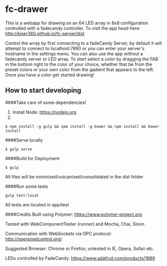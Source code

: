 # fc-drawer
This is a webapp for drawing on an 64 LED array in 8x8 configuration controlled with a fadecandy controller.  To visit the app head here: http://kiser360.github.io/fc-server/dist

Control the array by first connecting to a fadeCandy Server, by default it will attempt to connect to localhost:7890 or you can enter your server's hostname in the settings menu.  You can also use the app without a fadecandy server or LED array.  To start select a color by dragging the FAB in the bottom right to the color of your choice, whether that be from the preset colors or your own color from the gadient that appears to the left.  Once you have a color get started drawing!

## How to start developing

####Take care of some dependencies!
1. Install Node: https://nodejs.org
2. 
```
$ npm install -g gulp && npm install -g bower && npm install && bower install
```
####Serve locally
```
$ gulp serve
```

####Build for Deployment
```
$ gulp
```
All files will be minimized/vulcanized/consolidated in the dist folder

####Run some tests
```
gulp test:local
```
All tests are located in app/test

####Credits
Built using Polymer: https://www.polymer-project.org

Tested with WebComponentTester (runner) and Mocha, Chai, Sinon

Communication with WebSockets via OPC protocol: http://openpixelcontrol.org/

Suggested Browser: Chrome or Firefox; untested in IE, Opera, Safari etc.

LEDs controlled by FadeCandy: https://www.adafruit.com/products/1689
